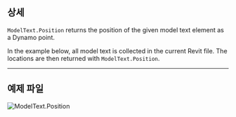 ## 상세
`ModelText.Position` returns the position of the given model text element as a Dynamo point.

In the example below, all model text is collected in the current Revit file. The locations are then returned with `ModelText.Position`.
___
## 예제 파일

![ModelText.Position](./Revit.Elements.ModelText.Position_img.jpg)
